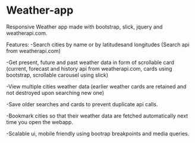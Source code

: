 # Weather-app
Responsive Weather app made with bootstrap, slick, jquery and weatherapi.com.

Features:
-Search cities by name or by latitudesand longitudes (Search api from weatherapi.com)

-Get present, future and past weather data in form of scrollable card (current, forecast and history api from weatherapi.com, cards using bootstrap, scrollable carousel using slick)

-View multiple cities weather data (earlier weather cards are retained and not destroyed upon searching new one)

-Save older searches and cards to prevent duplicate api calls.

-Bookmark cities so that their weather data are fetched automatically next time you open the webapp.

-Scalable ui, mobile friendly using bootrap breakpoints and media queries.
